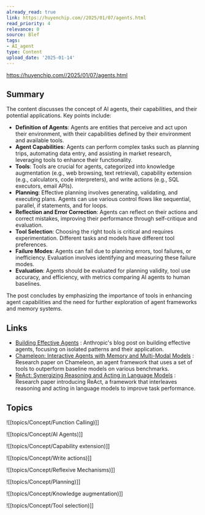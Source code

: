 ```yaml
---
already_read: true
link: https://huyenchip.com//2025/01/07/agents.html
read_priority: 4
relevance: 0
source: Blef
tags:
- AI_agent
type: Content
upload_date: '2025-01-14'
---
```


https://huyenchip.com//2025/01/07/agents.html
## Summary

The content discusses the concept of AI agents, their capabilities, and their potential applications. Key points include:

- **Definition of Agents**: Agents are entities that perceive and act upon their environment, with their capabilities defined by their environment and available tools.
- **Agent Capabilities**: Agents can perform complex tasks such as planning trips, automating data entry, and assisting in market research, leveraging tools to enhance their functionality.
- **Tools**: Tools are crucial for agents, categorized into knowledge augmentation (e.g., web browsing, text retrieval), capability extension (e.g., calculators, code interpreters), and write actions (e.g., SQL executors, email APIs).
- **Planning**: Effective planning involves generating, validating, and executing plans. Agents can use various control flows like sequential, parallel, if statements, and for loops.
- **Reflection and Error Correction**: Agents can reflect on their actions and correct mistakes, improving their performance through self-critique and evaluation.
- **Tool Selection**: Choosing the right tools is critical and requires experimentation. Different tasks and models have different tool preferences.
- **Failure Modes**: Agents can fail due to planning errors, tool failures, or inefficiency. Evaluation involves identifying and measuring these failure modes.
- **Evaluation**: Agents should be evaluated for planning validity, tool use accuracy, and efficiency, with metrics comparing AI agents to human baselines.

The post concludes by emphasizing the importance of tools in enhancing agent capabilities and the need for further exploration of agent frameworks and memory systems.
## Links

- [Building Effective Agents](https://www.anthropic.com/research/building-effective-agents) : Anthropic's blog post on building effective agents, focusing on isolated patterns and their application.
- [Chameleon: Interactive Agents with Memory and Multi-Modal Models](https://arxiv.org/abs/2305.15334) : Research paper on Chameleon, an agent framework that uses a set of tools to outperform baseline models on various benchmarks.
- [ReAct: Synergizing Reasoning and Acting in Language Models](https://arxiv.org/abs/2210.03629) : Research paper introducing ReAct, a framework that interleaves reasoning and acting in language models to improve task performance.

## Topics

![[topics/Concept/Function Calling)]]

![[topics/Concept/AI Agents)]]

![[topics/Concept/Capability extension)]]

![[topics/Concept/Write actions)]]

![[topics/Concept/Reflexive Mechanisms)]]

![[topics/Concept/Planning)]]

![[topics/Concept/Knowledge augmentation)]]

![[topics/Concept/Tool selection)]]